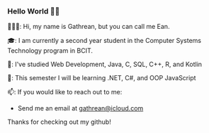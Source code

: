 ### Hello World 👋🏽

👨🏽‍💻: Hi, my name is Gathrean, but you can call me Ean.

🎓: I am currently a second year student in the Computer Systems Technology program in BCIT.

🌱: I've studied Web Development, Java, C, SQL, C++, R, and Kotlin

🔭: This semester I will be learning .NET, C#, and OOP JavaScript

📫: If you would like to reach out to me:
- Send me an email at gathrean@icloud.com

Thanks for checking out my github! 

<!--
**gathrean/gathrean** is a ✨ _special_ ✨ repository because its `README.md` (this file) appears on your GitHub profile.

Here are some ideas to get you started:

- 🔭 I’m currently working on ...
- 🌱 I’m currently learning ...
- 👯 I’m looking to collaborate on ...
- 🤔 I’m looking for help with ...
- 💬 Ask me about ...
- 📫 How to reach me: ...
- 😄 Pronouns: ...
- ⚡ Fun fact: ...
-->
